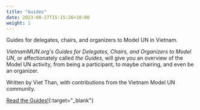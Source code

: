 ```yaml
---
title: "Guides"
date: 2023-08-27T15:15:26+10:00
weight: 1
---
```


Guides for delegates, chairs, and organizers to Model UN in Vietnam.

<!--break-->

_VietnamMUN.org's Guides for Delegates, Chairs, and Organizers to Model UN_, or affectionately called _the Guides_, will give you an overview of the Model UN activity, from being a participant, to maybe chairing, and even be an organizer.

Written by Viet Than, with contributions from the Vietnam Model UN community.

[Read the Guides!](https://guides.vietnammun.org/){:target="_blank"}
